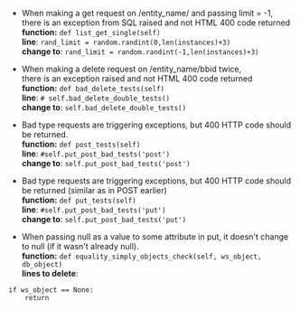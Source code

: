 + When making a get request on /entity_name/ and passing limit = -1,  
there is an exception from SQL raised and not HTML 400 code returned   
**function:** 
```def list_get_single(self)```  
**line**: ```rand_limit = random.randint(0,len(instances)+3)```  
**change to**: ```rand_limit = random.randint(-1,len(instances)+3)```


+ When making a delete request on /entity_name/bbid twice,  
there is an exception raised and not HTML 400 code returned   
**function:** 
```def bad_delete_tests(self)```  
**line**: ```# self.bad_delete_double_tests()```  
**change to**: ```self.bad_delete_double_tests()```  


+ Bad type requests are triggering exceptions, but 400 HTTP code should be returned.  
**function:** 
```def post_tests(self)```  
**line**: ``` #self.put_post_bad_tests('post') ```  
**change to**: ``` self.put_post_bad_tests('post') ```  


+ Bad type requests are triggering exceptions, but 400 HTTP code should be returned (similar as in POST earlier)  
**function:** 
```def put_tests(self)```  
**line**: ``` #self.put_post_bad_tests('put') ```  
**change to**: ``` self.put_post_bad_tests('put') ```  


+ When passing null as a value to some attribute in put, it doesn't change to null (if it wasn't already null).  
**function:**
```def equality_simply_objects_check(self, ws_object, db_object)```  
**lines to delete**:  
```
if ws_object == None:  
    return  
```  

